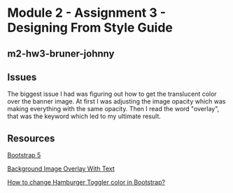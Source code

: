 # Module 2 - Assignment 3 - Designing From Style Guide

## m2-hw3-bruner-johnny

## Issues

The biggest issue I had was figuring out how to get the translucent color over the banner image. At first I was adjusting the image opacity which was making everything with the same opacity. Then I read the word "overlay", that was the keyword which led to my ultimate result.

## Resources

[Bootstrap 5](https://getbootstrap.com/)

[Background Image Overlay With Text](https://www.youtube.com/watch?v=qKKXQepRIu0)

[How to change Hamburger Toggler color in Bootstrap?](https://www.geeksforgeeks.org/how-to-change-hamburger-toggler-color-in-bootstrap/)
